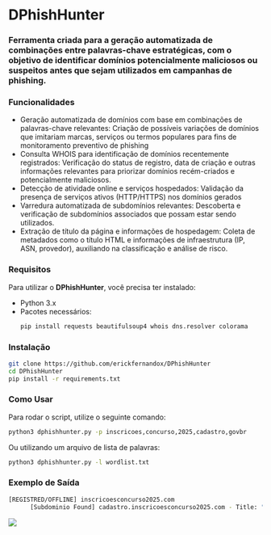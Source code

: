 # DPhishHunter

### Ferramenta criada para a geração automatizada de combinações entre palavras-chave estratégicas, com o objetivo de identificar domínios potencialmente maliciosos ou suspeitos antes que sejam utilizados em campanhas de phishing.

### Funcionalidades
- Geração automatizada de domínios com base em combinações de palavras-chave relevantes: Criação de possíveis variações de domínios que imitariam marcas, serviços ou termos populares para fins de monitoramento preventivo de phishing
- Consulta WHOIS para identificação de domínios recentemente registrados: Verificação do status de registro, data de criação e outras informações relevantes para priorizar domínios recém-criados e potencialmente maliciosos.
- Detecção de atividade online e serviços hospedados: Validação da presença de serviços ativos (HTTP/HTTPS) nos domínios gerados
- Varredura automatizada de subdomínios relevantes: Descoberta e verificação de subdomínios associados que possam estar sendo utilizados.
- Extração de título da página e informações de hospedagem: Coleta de metadados como o título HTML e informações de infraestrutura (IP, ASN, provedor), auxiliando na classificação e análise de risco.

### Requisitos
Para utilizar o **DPhishHunter**, você precisa ter instalado:
- Python 3.x
- Pacotes necessários:
  ```bash
  pip install requests beautifulsoup4 whois dns.resolver colorama
  ```

### Instalação
```bash
git clone https://github.com/erickfernandox/DPhishHunter
cd DPhishHunter
pip install -r requirements.txt
```

### Como Usar
Para rodar o script, utilize o seguinte comando:
```bash
python3 dphishhunter.py -p inscricoes,concurso,2025,cadastro,govbr
```
Ou utilizando um arquivo de lista de palavras:
```bash
python3 dphishhunter.py -l wordlist.txt
```



### Exemplo de Saída
```bash
[REGISTRED/OFFLINE] inscricoesconcurso2025.com
      [Subdominio Found] cadastro.inscricoesconcurso2025.com - Title: "Página Oficial"
```

<img src="https://i.ibb.co/JwtkwwF9/Captura-de-tela-de-2025-03-24-20-32-49.png">
